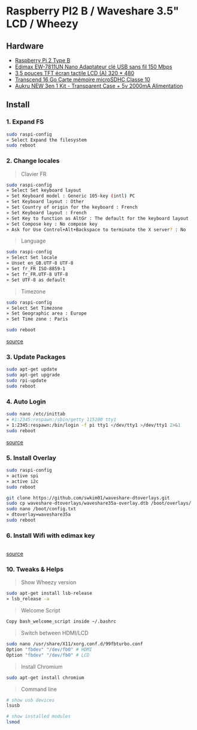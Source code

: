 # Raspberry PI2 B / Waveshare 3.5" LCD / Wheezy

## Hardware

- [Raspberry Pi 2 Type B](http://www.amazon.fr/dp/B00T2U7R7I)
- [Edimax EW-7811UN Nano Adaptateur clé USB sans fil 150 Mbps](http://www.amazon.fr/dp/B003MTTJOY)
- [3,5 pouces TFT écran tactile LCD (A) 320 * 480](http://www.amazon.fr/dp/B00SKOPWC4)
- [Transcend 16 Go Carte mémoire microSDHC Classe 10](http://www.amazon.fr/dp/B00APCMMEK)
- [Aukru NEW 3en 1 Kit - Transparent Case + 5v 2000mA Alimentation](http://www.amazon.fr/dp/B00UCSO9G6)

## Install

### 1. Expand FS
```bash
sudo raspi-config
» Select Expand the filesystem
sudo reboot
```

### 2. Change locales

> Clavier FR

```bash
sudo raspi-config
» Select Set keyboard layout
» Set Keyboard model : Generic 105-key (intl) PC
» Set Keyboard layout : Other
» Set Country of origin for the keyboard : French
» Set Keyboard layout : French
» Set Key to function as AltGr : The default for the keyboard layout
» Set Compose key : No compose key
» Ask for Use Control+Alt+Backspace to terminate the X server? : No
```

> Language

```bash
sudo raspi-config
» Select Set locale
» Unset en_GB.UTF-8 UTF-8
» Set fr_FR ISO-8859-1
» Set fr_FR.UTF-8 UTF-8
» Set UTF-8 as default
```

> Timezone

```bash
sudo raspi-config
» Select Set Timezone
» Set Geographic area : Europe
» Set Time zone : Paris
```

```bash
sudo reboot
```

[source](http://www.tropfacile.net/doku.php/raspberry-pi/comment-passer-votre-raspberry-en-francais)

### 3. Update Packages
```bash
sudo apt-get update
sudo apt-get upgrade
sudo rpi-update
sudo reboot
```

### 4. Auto Login

```bash
sudo nano /etc/inittab
» #1:2345:respawn:/sbin/getty 115200 tty1
» 1:2345:respawn:/bin/login -f pi tty1 </dev/tty1 >/dev/tty1 2>&1
sudo reboot
```

[source](http://www.opentechguides.com/how-to/article/raspberry-pi/5/raspberry-pi-auto-start.html)

### 5. Install Overlay

```bash
sudo raspi-config
» active spi
» active i2c
sudo reboot
```

```bash
git clone https://github.com/swkim01/waveshare-dtoverlays.git
sudo cp waveshare-dtoverlays/waveshare35a-overlay.dtb /boot/overlays/
sudo nano /boot/config.txt
» dtoverlay=waveshare35a
sudo reboot
```

### 6. Install Wifi with edimax key

```bash
```

[source](https://github.com/swkim01/waveshare-dtoverlays)

### 10. Tweaks & Helps

> Show Wheezy version

```bash
sudo apt-get install lsb-release
» lsb_release -a
```

> Welcome Script

```bash
Copy bash_welcome_script inside ~/.bashrc
```

> Switch between HDMI/LCD

```bash
sudo nano /usr/share/X11/xorg.conf.d/99fbturbo.conf
Option "fbdev" "/dev/fb0" # HDMI
Option "fbdev" "/dev/fb0" # LCD
```

> Install Chromium

```bash
sudo apt-get install chromium
```

> Command line

```bash
# show usb devices
lsusb

# show installed modules
lsmod
```


